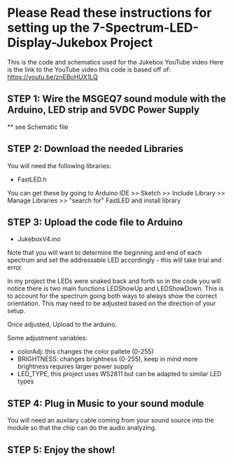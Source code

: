 # Please Read these instructions for setting up the 7-Spectrum-LED-Display-Jukebox Project
This is the code and schematics used for the Jukebox YouTube video
Here is the link to the YouTube video this code is based off of: https://youtu.be/znEBoHUX1LQ

## STEP 1: Wire the MSGEQ7 sound module with the Arduino, LED strip and 5VDC Power Supply
** see Schematic file

## STEP 2: Download the needed Libraries
You will need the following libraries:

- FastLED.h

You can get these by going to Arduino IDE >> Sketch >> Include Library >> Manage Libraries >> "search for" FastLED and install library

## STEP 3: Upload the code file to Arduino
 - JukeboxV4.ino

Note that you will want to determine the beginning and end of each spectrum and set the addressable LED accordingly - this will take trial and error. 

In my project the LEDs were snaked back and forth so in the code you will notice there is two main functions LEDShowUp and LEDShowDown. This is to account for the spectrum going both ways to always show the correct orientation. This may need to be adjusted based on the direction of your setup.

Once adjusted, Upload to the arduino.

Some adjustment variables:
- colorAdj: this changes the color pallete (0-255)
- BRIGHTNESS: changes brightness (0-255), keep in mind more brightness requires larger power supply
- LED_TYPE, this project uses WS2811 but can be adapted to similar LED types

## STEP 4: Plug in Music to your sound module
You will need an auxilary cable coming from your sound source into the module so that the chip can do the audio analyzing.

## STEP 5: Enjoy the show!
